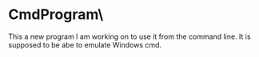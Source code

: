 # CmdProgram\

This a new program I am working on to use it from the command line. It is supposed to be abe to emulate Windows cmd.
